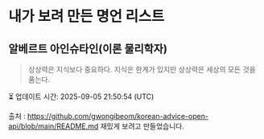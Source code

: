 # 내가 보려 만든 명언 리스트

##  알베르트 아인슈타인(이론 물리학자)
> 상상력은 지식보다 중요하다. 지식은 한계가 있지만 상상력은 세상의 모든 것을 품는다.


⏳ 업데이트 시간: 2025-09-05 21:50:54 (UTC)

출처 : https://github.com/gwongibeom/korean-advice-open-api/blob/main/README.md
재밌게 보려고 만들었습니다.
